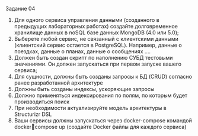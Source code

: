Задание 04
1. Для одного сервиса управления данными (созданного в предыдущих 
лабораторных работах) создайте долговременное хранилище данных в noSQL
базе данных MongoDB (4.0 или 5.0);
2. Выберете любой сервис, не связанный с клиентскими данными (клиентский 
сервис остается в PostgreSQL). Например, данные о поездках, данные о планах, 
данные о сообщениях ….
3. Должен быть создан скрипт по наполнению СУБД тестовыми значениями. Он 
должен запускаться при первом запуске вашего сервиса;
4. Для сущности, должны быть созданы запросы к БД (CRUD) согласно ранее 
разработанной архитектуре
5. Должны быть созданы индексы, ускоряющие запросы
6. Должно применяться индексирования по полям, по которым будет 
производиться поиск
7. При необходимости актуализируйте модель архитектуры в Structurizr DSL
8. Ваши сервисы должны запускаться через docker-compose командой dockercompose up (создайте Docker файлы для каждого сервиса)

